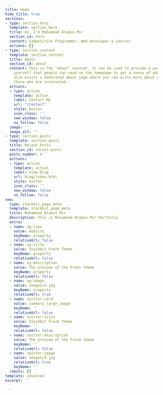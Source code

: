 ```yaml
---
title: Home
hide_title: true
sections:
- type: section_hero
  template: section_hero
  title: Hi, I'm Muhammad Alamin Mir
  section_id: hero
  content: Competitive Programmer, Web Developer & Learner
  actions: []
- type: section_content
  template: section_content
  title: About
  section_id: about
  content: This is the "about" excerpt. It can be used to provide a paragraph about
    yourself that people can read on the homepage to get a sense of who you are. There
    also exists a dedicated about page where you can write more about yourself for
    those who are interested.
  actions:
  - type: action
    template: action
    label: Contact Me
    url: "/contact"
    style: button
    icon_class: ''
    new_window: false
    no_follow: false
  image: ''
  image_alt: ''
- type: section_posts
  template: section_posts
  title: Recent Posts
  section_id: recent-posts
  posts_number: 4
  actions:
  - type: action
    template: action
    label: View Blog
    url: blog/index.html
    style: button
    icon_class: ''
    new_window: false
    no_follow: false
seo:
  type: stackbit_page_meta
  template: stackbit_page_meta
  title: Muhammad Alamin Mir
  description: This is Muhammad Alamin Mir Portfolio
  extra:
  - name: og:type
    value: website
    keyName: property
    relativeUrl: false
  - name: og:title
    value: Stackbit Fresh Theme
    keyName: property
    relativeUrl: false
  - name: og:description
    value: The preview of the Fresh theme
    keyName: property
    relativeUrl: false
  - name: og:image
    value: images/4.jpg
    keyName: property
    relativeUrl: true
  - name: twitter:card
    value: summary_large_image
    keyName: ''
    relativeUrl: false
  - name: twitter:title
    value: Stackbit Fresh Theme
    keyName: ''
    relativeUrl: false
  - name: twitter:description
    value: The preview of the Fresh theme
    keyName: ''
    relativeUrl: false
  - name: twitter:image
    value: images/4.jpg
    relativeUrl: true
    keyName: ''
  robots: []
template: advanced
excerpt: ''

---
```

